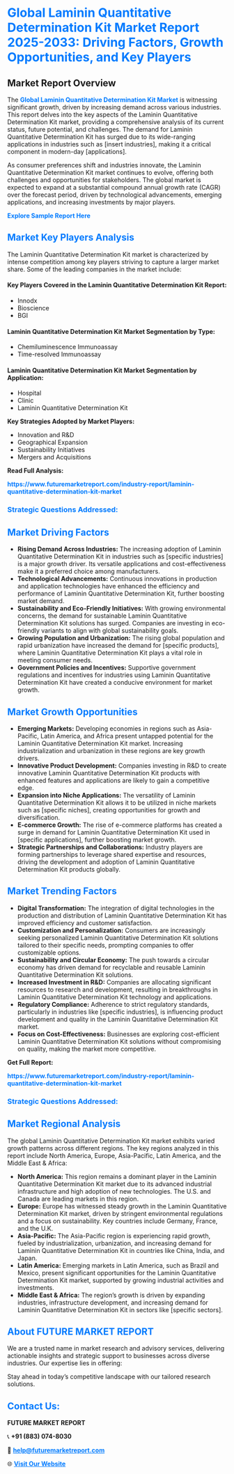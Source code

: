 <h1 style="color: #007BFF;">Global Laminin Quantitative Determination Kit Market Report 2025-2033: Driving Factors, Growth Opportunities, and Key Players</h1>

<section id="overview">
<h2>Market Report Overview</h2>
<p>The <a href="https://www.futuremarketreport.com/industry-report/laminin-quantitative-determination-kit-market" style="color: #007BFF; text-decoration: none;"><strong>Global Laminin Quantitative Determination Kit Market</strong></a> is witnessing significant growth, driven by increasing demand across various industries. This report delves into the key aspects of the Laminin Quantitative Determination Kit market, providing a comprehensive analysis of its current status, future potential, and challenges. The demand for Laminin Quantitative Determination Kit has surged due to its wide-ranging applications in industries such as [insert industries], making it a critical component in modern-day [applications].</p>
<p>As consumer preferences shift and industries innovate, the Laminin Quantitative Determination Kit market continues to evolve, offering both challenges and opportunities for stakeholders. The global market is expected to expand at a substantial compound annual growth rate (CAGR) over the forecast period, driven by technological advancements, emerging applications, and increasing investments by major players.</p>
</section>

<section id="overview">
<p><a href="https://www.futuremarketreport.com/request-sample/reportId=123763" style="color: #007BFF; text-decoration: none;"><strong>Explore Sample Report Here</strong></a></p>
</section>

<section id="key-players">
<h2 style="color: #007BFF;">Market Key Players Analysis</h2>
<p>The Laminin Quantitative Determination Kit market is characterized by intense competition among key players striving to capture a larger market share. Some of the leading companies in the market include:</p>
<h4>Key Players Covered in the Laminin Quantitative Determination Kit Report:</h4>
<ul><li>Innodx</li><li>Bioscience</li><li>BGI</li></ul>
<h4>Laminin Quantitative Determination Kit Market Segmentation by Type:</h4>
<ul><li>Chemiluminescence Immunoassay</li><li>Time-resolved Immunoassay</li></ul>

<h4>Laminin Quantitative Determination Kit Market Segmentation by Application:</h4>
<ul><li>Hospital</li><li>Clinic</li><li>Laminin Quantitative Determination Kit</li></ul>
<p><strong>Key Strategies Adopted by Market Players:</strong></p>
<ul>
<li>Innovation and R&D</li>
<li>Geographical Expansion</li>
<li>Sustainability Initiatives</li>
<li>Mergers and Acquisitions</li>
</ul>
</section>

<section>
<p><strong>Read Full Analysis: </strong></p><a href="https://www.futuremarketreport.com/industry-report/laminin-quantitative-determination-kit-market" style="color: #007BFF; text-decoration: none;"><strong>https://www.futuremarketreport.com/industry-report/laminin-quantitative-determination-kit-market</strong></a>
<h3 style="color: #007BFF;">Strategic Questions Addressed:</h3>
</section>

<section id="driving-factors">
<h2 style="color: #007BFF;">Market Driving Factors</h2>
<ul>
<li><strong>Rising Demand Across Industries:</strong> The increasing adoption of Laminin Quantitative Determination Kit in industries such as [specific industries] is a major growth driver. Its versatile applications and cost-effectiveness make it a preferred choice among manufacturers.</li>
<li><strong>Technological Advancements:</strong> Continuous innovations in production and application technologies have enhanced the efficiency and performance of Laminin Quantitative Determination Kit, further boosting market demand.</li>
<li><strong>Sustainability and Eco-Friendly Initiatives:</strong> With growing environmental concerns, the demand for sustainable Laminin Quantitative Determination Kit solutions has surged. Companies are investing in eco-friendly variants to align with global sustainability goals.</li>
<li><strong>Growing Population and Urbanization:</strong> The rising global population and rapid urbanization have increased the demand for [specific products], where Laminin Quantitative Determination Kit plays a vital role in meeting consumer needs.</li>
<li><strong>Government Policies and Incentives:</strong> Supportive government regulations and incentives for industries using Laminin Quantitative Determination Kit have created a conducive environment for market growth.</li>
</ul>
</section>

<section id="growth-opportunities">
<h2 style="color: #007BFF;">Market Growth Opportunities</h2>
<ul>
<li><strong>Emerging Markets:</strong> Developing economies in regions such as Asia-Pacific, Latin America, and Africa present untapped potential for the Laminin Quantitative Determination Kit market. Increasing industrialization and urbanization in these regions are key growth drivers.</li>
<li><strong>Innovative Product Development:</strong> Companies investing in R&D to create innovative Laminin Quantitative Determination Kit products with enhanced features and applications are likely to gain a competitive edge.</li>
<li><strong>Expansion into Niche Applications:</strong> The versatility of Laminin Quantitative Determination Kit allows it to be utilized in niche markets such as [specific niches], creating opportunities for growth and diversification.</li>
<li><strong>E-commerce Growth:</strong> The rise of e-commerce platforms has created a surge in demand for Laminin Quantitative Determination Kit used in [specific applications], further boosting market growth.</li>
<li><strong>Strategic Partnerships and Collaborations:</strong> Industry players are forming partnerships to leverage shared expertise and resources, driving the development and adoption of Laminin Quantitative Determination Kit products globally.</li>
</ul>
</section>

<section id="trending-factors">
<h2 style="color: #007BFF;">Market Trending Factors</h2>
<ul>
<li><strong>Digital Transformation:</strong> The integration of digital technologies in the production and distribution of Laminin Quantitative Determination Kit has improved efficiency and customer satisfaction.</li>
<li><strong>Customization and Personalization:</strong> Consumers are increasingly seeking personalized Laminin Quantitative Determination Kit solutions tailored to their specific needs, prompting companies to offer customizable options.</li>
<li><strong>Sustainability and Circular Economy:</strong> The push towards a circular economy has driven demand for recyclable and reusable Laminin Quantitative Determination Kit solutions.</li>
<li><strong>Increased Investment in R&D:</strong> Companies are allocating significant resources to research and development, resulting in breakthroughs in Laminin Quantitative Determination Kit technology and applications.</li>
<li><strong>Regulatory Compliance:</strong> Adherence to strict regulatory standards, particularly in industries like [specific industries], is influencing product development and quality in the Laminin Quantitative Determination Kit market.</li>
<li><strong>Focus on Cost-Effectiveness:</strong> Businesses are exploring cost-efficient Laminin Quantitative Determination Kit solutions without compromising on quality, making the market more competitive.</li>
</ul>
</section>

<section>
<p><strong>Get Full Report: </strong></p><a href="https://www.futuremarketreport.com/industry-report/laminin-quantitative-determination-kit-market" style="color: #007BFF; text-decoration: none;"><strong>https://www.futuremarketreport.com/industry-report/laminin-quantitative-determination-kit-market</strong></a>
<h3 style="color: #007BFF;">Strategic Questions Addressed:</h3>
</section>


<section id="regional-analysis">
<h2 style="color: #007BFF;">Market Regional Analysis</h2>
<p>The global Laminin Quantitative Determination Kit market exhibits varied growth patterns across different regions. The key regions analyzed in this report include North America, Europe, Asia-Pacific, Latin America, and the Middle East & Africa:</p>
<ul>
<li><strong>North America:</strong> This region remains a dominant player in the Laminin Quantitative Determination Kit market due to its advanced industrial infrastructure and high adoption of new technologies. The U.S. and Canada are leading markets in this region.</li>
<li><strong>Europe:</strong> Europe has witnessed steady growth in the Laminin Quantitative Determination Kit market, driven by stringent environmental regulations and a focus on sustainability. Key countries include Germany, France, and the U.K.</li>
<li><strong>Asia-Pacific:</strong> The Asia-Pacific region is experiencing rapid growth, fueled by industrialization, urbanization, and increasing demand for Laminin Quantitative Determination Kit in countries like China, India, and Japan.</li>
<li><strong>Latin America:</strong> Emerging markets in Latin America, such as Brazil and Mexico, present significant opportunities for the Laminin Quantitative Determination Kit market, supported by growing industrial activities and investments.</li>
<li><strong>Middle East & Africa:</strong> The region’s growth is driven by expanding industries, infrastructure development, and increasing demand for Laminin Quantitative Determination Kit in sectors like [specific sectors].</li>
</ul>
</section>

<footer>
<h2 style="color: #007BFF;">About FUTURE MARKET REPORT</h2>
<p>We are a trusted name in market research and advisory services, delivering actionable insights and strategic support to businesses across diverse industries. Our expertise lies in offering:</p>

<p>Stay ahead in today’s competitive landscape with our tailored research solutions.</p>

<h2 style="color: #007BFF;">Contact Us:</h2>
<p><strong>FUTURE MARKET REPORT</strong></p>
<p>📞 <strong>+91 (883) 074-8030</strong></p>
<p>📧 <strong><a href="mailto:help@futuremarketreport.com" style="color: #007BFF;">help@futuremarketreport.com</a></strong></p>
<p>🌐 <strong><a href="https://www.futuremarketreport.com/" style="color: #007BFF;">Visit Our Website</a></strong></p>
</footer>